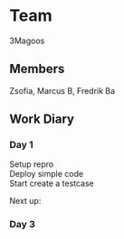 # Team
3Magoos

## Members
Zsofia, Marcus B, Fredrik Ba

## Work Diary

### Day 1
Setup repro<br />
Deploy simple code<br />
Start create a testcase<br />

Next up:<br />

### Day 3

